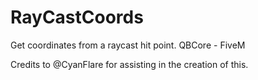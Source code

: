 # RayCastCoords
Get coordinates from a raycast hit point. QBCore - FiveM

Credits to @CyanFlare for assisting in the creation of this.
